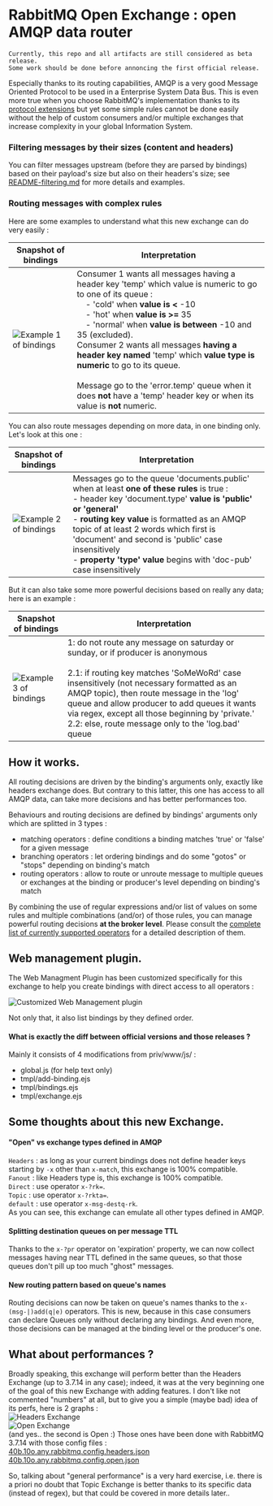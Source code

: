 # RabbitMQ Open Exchange : open AMQP data router

````
Currently, this repo and all artifacts are still considered as beta release.
Some work should be done before annoncing the first official release.
````

Especially thanks to its routing capabilities, AMQP is a very good Message Oriented Protocol to be used in a Enterprise System Data Bus. This is even more true when you choose RabbitMQ's implementation thanks to its [protocol extensions](https://www.rabbitmq.com/extensions.html) but yet some simple rules cannot be done easily without the help of custom consumers and/or multiple exchanges that increase complexity in your global Information System.

### Filtering messages by their sizes (content and headers)

You can filter messages upstream (before they are parsed by bindings) based on their payload's size but also on their headers's size; see [README-filtering.md](README-filtering.md) for more details and examples.

### Routing messages with complex rules

Here are some examples to understand what this new exchange can do very easily :

| Snapshot of bindings | Interpretation |
| --- | --- |
| ![](https://sylvain-hh.github.io/rabbitmq-open-exchange/imgs/ex_bindings1.png "Example 1 of bindings") | Consumer 1 wants all messages having a header key 'temp' which value is numeric to go to one of its queue : <br/> &nbsp;&nbsp;&nbsp; - 'cold' when <b>value is &lt;</b> -10<br/> &nbsp;&nbsp;&nbsp; - 'hot' when <b>value is &gt;=</b> 35<br/> &nbsp;&nbsp;&nbsp; - 'normal' when <b>value is between</b> -10 and 35 (excluded).<br/>Consumer 2 wants all messages <b>having a header key named</b> 'temp' which <b>value type is numeric</b> to go to its queue.<br/><br/>Message go to the 'error.temp' queue when it does <b>not</b> have a 'temp' header key or when its value is <b>not</b> numeric. |

You can also route messages depending on more data, in one binding only. Let's look at this one :

| Snapshot of bindings | Interpretation |
| --- | --- |
| ![](https://sylvain-hh.github.io/rabbitmq-open-exchange/imgs/ex_bindings2.png "Example 2 of bindings") | Messages go to the queue 'documents.public' when at least <b>one of these rules</b> is true : <br/> - header key 'document.type' <b>value is 'public' or 'general'</b> <br/> - <b>routing key value</b> is formatted as an AMQP topic of at least 2 words which first is 'document' and second is 'public' case insensitively <br/> - <b>property 'type' value</b> begins with 'doc-pub' case insensitively |

But it can also take some more powerful decisions based on really any data; here is an example :

| Snapshot of bindings | Interpretation |
| --- | --- |
| ![](https://sylvain-hh.github.io/rabbitmq-open-exchange/imgs/ex_bindings3.png "Example 3 of bindings") | 1: do not route any message on saturday or sunday, or if producer is anonymous<br/><br/> 2.1: if routing key matches 'SoMeWoRd' case insensitively (not necessary formatted as an AMQP topic), then route message in the 'log' queue and allow producer to add queues it wants via regex, except all those beginning by 'private.'<br/> 2.2: else, route message only to the 'log.bad' queue |




## How it works.

All routing decisions are driven by the binding's arguments only, exactly like headers exchange does. But contrary to this latter, this one has access to all AMQP data, can take more decisions and has better performances too.<br/>

Behaviours and routing decisions are defined by bindings' arguments only which are splitted in 3 types :
* matching operators : define conditions a binding matches 'true' or 'false' for a given message
* branching operators : let ordering bindings and do some "gotos" or "stops" depending on binding's match
* routing operators : allow to route or unroute message to multiple queues or exchanges at the binding or producer's level depending on binding's match<br/>

By combining the use of regular expressions and/or list of values on some rules and multiple combinations (and/or) of those rules, you can manage powerful routing decisions __at the broker level__.
Please consult the [complete list of currently supported operators](README-operators.md) for a detailed description of them.


## Web management plugin.

The Web Managment Plugin has been customized specifically for this exchange to help you create bindings with direct access to all operators :<br/>

![](https://sylvain-hh.github.io/rabbitmq-open-exchange/imgs/management.png "Customized Web Management plugin")

Not only that, it also list bindings by they defined order.<br/>

#### What is exactly the diff between official versions and those releases ?

Mainly it consists of 4 modifications from priv/www/js/ :
* global.js (for help text only)
* tmpl/add-binding.ejs
* tmpl/bindings.ejs
* tmpl/exchange.ejs


## Some thoughts about this new Exchange.

#### "Open" vs exchange types defined in AMQP

````Headers```` : as long as your current bindings does not define header keys starting by ````-x```` other than ````x-match````, this exchange is 100% compatible.<br/>
````Fanout```` : like Headers type is, this exchange is 100% compatible.<br/>
````Direct```` : use operator ````x-?rk=````.<br/>
````Topic```` : use operator ````x-?rkta=````.<br/>
````default```` : use operator ````x-msg-destq-rk````.<br/>
As you can see, this exchange can emulate all other types defined in AMQP.<br/>

#### Splitting destination queues on per message TTL

Thanks to the ````x-?pr```` operator on 'expiration' property, we can now collect messages having near TTL defined in the same queues, so that those queues don't pill up too much "ghost" messages.

#### New routing pattern based on queue's names

Routing decisions can now be taken on queue's names thanks to the ````x-(msg-|)add(q|e)```` operators. This is new, because in this case consumers can declare Queues only without declaring any bindings. And even more, those decisions can be managed at the binding level or the producer's one.<br/>


## What about performances ?

Broadly speaking, this exchange will perform better than the Headers Exchange (up to 3.7.14 in any case); indeed, it was at the very beginning one of the goal of this new Exchange with adding features. I don't like not commented "numbers" at all, but to give you a simple (maybe bad) idea of its perfs, here is 2 graphs :
<br/>
![](https://sylvain-hh.github.io/rabbitmq-open-exchange/imgs/40b.10o.any.headers.png "Headers Exchange")
<br/>
![](https://sylvain-hh.github.io/rabbitmq-open-exchange/imgs/40b.10o.any.open.png "Open Exchange")
<br/>
(and yes.. the second is Open :)
Those ones have been done with RabbitMQ 3.7.14 with those config files :
<br/>
[40b.10o.any.rabbitmq.config.headers.json](https://sylvain-hh.github.io/rabbitmq-open-exchange/rabbitmq.configFiles/40b.10o.any.rabbitmq.config.headers.json "40b.10o.any.rabbitmq.config.headers.json")
<br/>
[40b.10o.any.rabbitmq.config.open.json](https://sylvain-hh.github.io/rabbitmq-open-exchange/rabbitmq.configFiles/40b.10o.any.rabbitmq.config.open.json "40b.10o.any.rabbitmq.config.open.json")

So, talking about "general performance" is a very hard exercise, i.e. there is a priori no doubt that Topic Exchange is better thanks to its specific data (instead of regex), but that could be covered in more details later..
